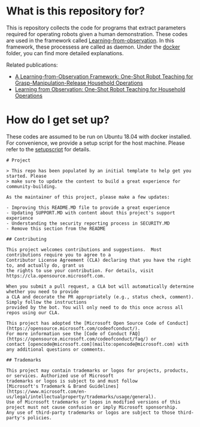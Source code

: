 # What is this repository for?
This is repository collects the code for programs that extract parameters required for operating robots given a human demonstration.
These codes are used in the framework called [Learning-from-observation](https://www.microsoft.com/en-us/research/project/interactive-learning-from-observation/).
In this framework, these processess are called as daemon. Under the [docker](docker) folder, you can find more detailed explanations.

Related publications:
* [A Learning-from-Observation Framework: One-Shot Robot Teaching for Grasp-Manipulation-Release Household Operations](https://ieeexplore.ieee.org/abstract/document/9382750)
* [Learning from Observation: One-Shot Robot Teaching for Household Operations](https://arxiv.org/abs/2103.02274)


# How do I get set up?
These codes are assumed to be run on Ubuntu 18.04 with docker installed.
For convenience, we provide a setup script for the host machine.
Please refer to the [setupscript](setupscript) for details.

```
# Project

> This repo has been populated by an initial template to help get you started. Please
> make sure to update the content to build a great experience for community-building.

As the maintainer of this project, please make a few updates:

- Improving this README.MD file to provide a great experience
- Updating SUPPORT.MD with content about this project's support experience
- Understanding the security reporting process in SECURITY.MD
- Remove this section from the README

## Contributing

This project welcomes contributions and suggestions.  Most contributions require you to agree to a
Contributor License Agreement (CLA) declaring that you have the right to, and actually do, grant us
the rights to use your contribution. For details, visit https://cla.opensource.microsoft.com.

When you submit a pull request, a CLA bot will automatically determine whether you need to provide
a CLA and decorate the PR appropriately (e.g., status check, comment). Simply follow the instructions
provided by the bot. You will only need to do this once across all repos using our CLA.

This project has adopted the [Microsoft Open Source Code of Conduct](https://opensource.microsoft.com/codeofconduct/).
For more information see the [Code of Conduct FAQ](https://opensource.microsoft.com/codeofconduct/faq/) or
contact [opencode@microsoft.com](mailto:opencode@microsoft.com) with any additional questions or comments.

## Trademarks

This project may contain trademarks or logos for projects, products, or services. Authorized use of Microsoft 
trademarks or logos is subject to and must follow 
[Microsoft's Trademark & Brand Guidelines](https://www.microsoft.com/en-us/legal/intellectualproperty/trademarks/usage/general).
Use of Microsoft trademarks or logos in modified versions of this project must not cause confusion or imply Microsoft sponsorship.
Any use of third-party trademarks or logos are subject to those third-party's policies.
